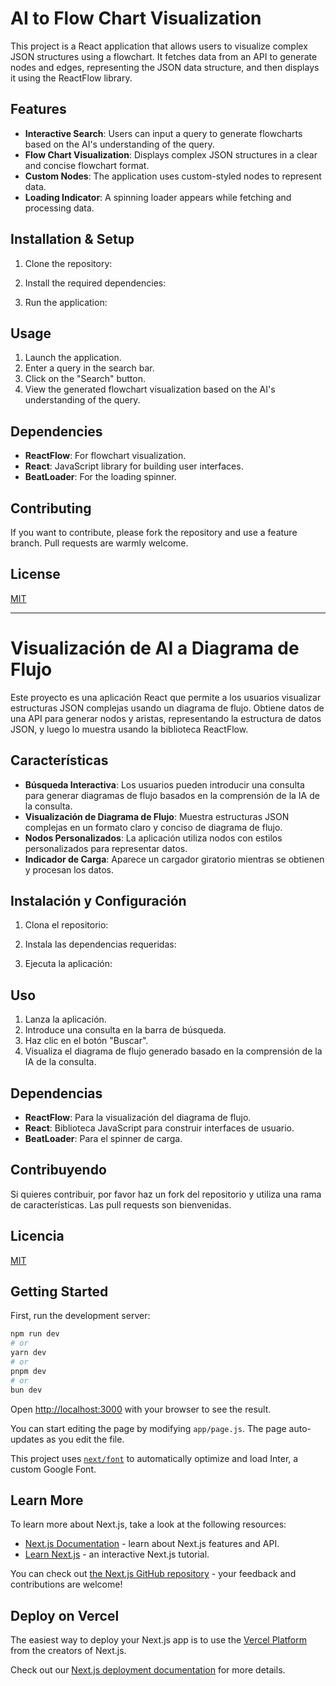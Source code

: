 # AI to Flow Chart Visualization

This project is a React application that allows users to visualize complex JSON structures using a flowchart. It fetches data from an API to generate nodes and edges, representing the JSON data structure, and then displays it using the ReactFlow library.

## Features

- **Interactive Search**: Users can input a query to generate flowcharts based on the AI's understanding of the query.
- **Flow Chart Visualization**: Displays complex JSON structures in a clear and concise flowchart format.
- **Custom Nodes**: The application uses custom-styled nodes to represent data.
- **Loading Indicator**: A spinning loader appears while fetching and processing data.

## Installation & Setup

1. Clone the repository:

2. Install the required dependencies:

3. Run the application:

## Usage

1. Launch the application.
2. Enter a query in the search bar.
3. Click on the "Search" button.
4. View the generated flowchart visualization based on the AI's understanding of the query.

## Dependencies

- **ReactFlow**: For flowchart visualization.
- **React**: JavaScript library for building user interfaces.
- **BeatLoader**: For the loading spinner.

## Contributing

If you want to contribute, please fork the repository and use a feature branch. Pull requests are warmly welcome.

## License

[MIT](https://choosealicense.com/licenses/mit/)

---

# Visualización de AI a Diagrama de Flujo

Este proyecto es una aplicación React que permite a los usuarios visualizar estructuras JSON complejas usando un diagrama de flujo. Obtiene datos de una API para generar nodos y aristas, representando la estructura de datos JSON, y luego lo muestra usando la biblioteca ReactFlow.

## Características

- **Búsqueda Interactiva**: Los usuarios pueden introducir una consulta para generar diagramas de flujo basados en la comprensión de la IA de la consulta.
- **Visualización de Diagrama de Flujo**: Muestra estructuras JSON complejas en un formato claro y conciso de diagrama de flujo.
- **Nodos Personalizados**: La aplicación utiliza nodos con estilos personalizados para representar datos.
- **Indicador de Carga**: Aparece un cargador giratorio mientras se obtienen y procesan los datos.

## Instalación y Configuración

1. Clona el repositorio:

2. Instala las dependencias requeridas:

3. Ejecuta la aplicación:

## Uso

1. Lanza la aplicación.
2. Introduce una consulta en la barra de búsqueda.
3. Haz clic en el botón "Buscar".
4. Visualiza el diagrama de flujo generado basado en la comprensión de la IA de la consulta.

## Dependencias

- **ReactFlow**: Para la visualización del diagrama de flujo.
- **React**: Biblioteca JavaScript para construir interfaces de usuario.
- **BeatLoader**: Para el spinner de carga.

## Contribuyendo

Si quieres contribuir, por favor haz un fork del repositorio y utiliza una rama de características. Las pull requests son bienvenidas.

## Licencia

[MIT](https://choosealicense.com/licenses/mit/)


## Getting Started

First, run the development server:

```bash
npm run dev
# or
yarn dev
# or
pnpm dev
# or
bun dev
```

Open [http://localhost:3000](http://localhost:3000) with your browser to see the result.

You can start editing the page by modifying `app/page.js`. The page auto-updates as you edit the file.

This project uses [`next/font`](https://nextjs.org/docs/basic-features/font-optimization) to automatically optimize and load Inter, a custom Google Font.

## Learn More

To learn more about Next.js, take a look at the following resources:

- [Next.js Documentation](https://nextjs.org/docs) - learn about Next.js features and API.
- [Learn Next.js](https://nextjs.org/learn) - an interactive Next.js tutorial.

You can check out [the Next.js GitHub repository](https://github.com/vercel/next.js/) - your feedback and contributions are welcome!

## Deploy on Vercel

The easiest way to deploy your Next.js app is to use the [Vercel Platform](https://vercel.com/new?utm_medium=default-template&filter=next.js&utm_source=create-next-app&utm_campaign=create-next-app-readme) from the creators of Next.js.

Check out our [Next.js deployment documentation](https://nextjs.org/docs/deployment) for more details.

